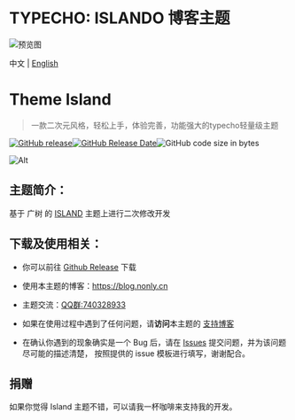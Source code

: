 ﻿TYPECHO: ISLANDO 博客主题
===

![预览图](https://images.gitee.com/uploads/images/2018/0711/184308_577173c1_1258290.jpeg "ISLAND_SAMPLE.jpg")

中文 | [English](README-en.md)

<h1 align="left">Theme Island </h1>

> 一款二次元风格，轻松上手，体验完善，功能强大的typecho轻量级主题

[![GitHub release](https://img.shields.io/github/v/release/Inon1y/Island.svg?style=for-the-badge&logo=appveyor)](https://github.com/Inon1y/Island/releases/latest)[![GitHub Release Date](https://img.shields.io/github/release-date/Inon1y/Island?style=for-the-badge&logo=appveyor)](https://github.com/Inon1y/Island/releases)![GitHub code size in bytes](https://img.shields.io/github/languages/code-size/Inon1y/Island?style=for-the-badge&logo=appveyor)

![Alt](https://repobeats.axiom.co/api/embed/7a435662688447891fadc6fdfc7d28e58af8cbbf.svg "Repobeats analytics image")

## 主题简介：

基于 广树 的 [ISLAND](https://www.wikimoe.com/?post=164) 主题上进行二次修改开发

## 下载及使用相关：

- 你可以前往 [Github Release](https://github.com/Inon1y/Island/releases/latest) 下载

- 使用本主题的博客：https://blog.nonly.cn

- 主题交流：[QQ群:740328933](http://qm.qq.com/cgi-bin/qm/qr?_wv=1027&k=5PwThDNZPcUkYu-t1Ltk735AgIUn7Pf2&authKey=WiVtQ%2BB6uPURqupbfpHkbf0hk2AbffVokTQsz%2Flt4KN7zSq8MI9ydR9VtPzpzJwd&noverify=0&group_code=740328933)

- 如果在使用过程中遇到了任何问题，请**访问**本主题的 [支持博客](https://blog.nonly.cn/island.html) 

- 在确认你遇到的现象确实是一个 Bug 后，请在 [Issues](https://github.com/Inon1y/Island/issues/new/choose) 提交问题，并为该问题尽可能的描述清楚，
按照提供的 issue 模板进行填写，谢谢配合。

## 捐赠
如果你觉得 Island 主题不错，可以请我一杯咖啡来支持我的开发。
